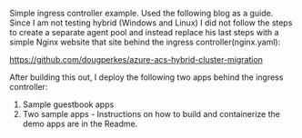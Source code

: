 Simple ingress controller example. Used the following blog as a guide. Since I am not testing hybrid (Windows and Linux) I did not follow the steps to create a separate agent pool and instead replace his last steps with a simple Nginx website that site behind the ingress controller(nginx.yaml):

https://github.com/dougperkes/azure-acs-hybrid-cluster-migration

After building this out, I deploy the following two apps behind the ingress controller:
  1) Sample guestbook apps
  2) Two sample apps - Instructions on how to build and containerize the demo apps are in the Readme. 
